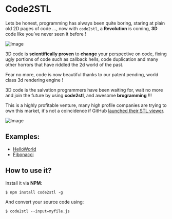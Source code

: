 Code2STL
======

Lets be honest, programming has always been quite boring, staring at plain old 2D pages of code ..., now with `code2stl`, a **Revolution** is coming, **3D** code like you’ve never seen it before !

![Image](https://raw.github.com/SamyPesse/code2stl/master/images/preview.png)

3D code is **scientifically proven** to **change** your perspective on code, fixing ugly portions of code such as callback hells, code duplication and many other horrors that have riddled the 2d world of the past.

Fear no more, code is now beautiful thanks to our patent pending, world class 3d rendering engine !

3D code is the salvation programmers have been waiting for, wait no more and join the future by using **code2stl**, and awesome **brogramming** !!!

This is a highly profitable venture, many high profile companies are trying to own this market, it's not a coincidence if GitHub [launched their STL viewer](https://github.com/blog/1465-stl-file-viewing).

![Image](https://raw.github.com/SamyPesse/code2stl/master/images/meme1.jpg)

## Examples:

* [HelloWorld](./test/hello.stl)
* [Fibonacci](./test/fib.stl)

## How to use it?

Install it via **NPM**:

```
$ npm install code2stl -g
```

And convert your source code using:

```
$ code2stl --input=myfile.js
```
